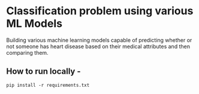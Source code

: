 # Classification problem using various ML Models

Building various machine learning models capable of predicting whether or not someone has heart disease based on their medical attributes and then comparing them.

## How to run locally -

```
pip install -r requirements.txt
```
